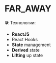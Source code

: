 # FAR_AWAY
🛠 Технологии:
- **ReactJS**
- React Hooks
- **State** management
- **Derived** state
- **Lifting** up state
